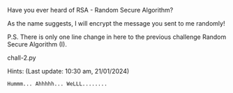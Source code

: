 Have you ever heard of RSA - Random Secure Algorithm?

As the name suggests, I will encrypt the message you sent to me randomly!

P.S. There is only one line change in here to the previous challenge Random Secure Algorithm (I).

chall-2.py

Hints: (Last update: 10:30 am, 21/01/2024)

    Hummm... Ahhhhh... WeLLL........
